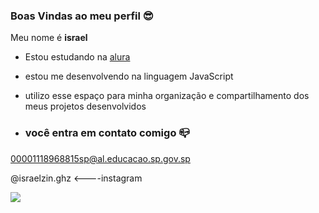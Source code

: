 
### Boas Vindas ao meu perfil 😎

Meu nome é **israel**

- Estou estudando na [alura](https://www.alura.com.br)
- estou me desenvolvendo na linguagem JavaScript
- utilizo esse espaço para minha organização e compartilhamento dos meus projetos desenvolvidos

- ### você entra em contato comigo 📪
00001118968815sp@al.educacao.sp.gov.sp

@israelzin.ghz <----instagram

![](https://media.tenor.com/4W099CNAmyMAAAAM/spongebob-lets.gif)
